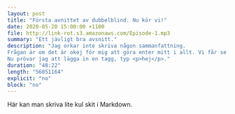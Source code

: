 ```yaml
---
layout: post
title: "Första avnittet av dubbelblind. Nu kör vi!"
date: 2020-05-20 15:00:00 +1100
file: http://link-rot.s3.amazonaws.com/Episode-1.mp3
summary: "Ett jävligt bra avsnitt."
description: "Jag orkar inte skriva någon sammanfattning.
Frågan är om det är okej för mig att göra enter mitt i allt. Vi får se.
Nu prövar jag att lägga in en tagg, typ <p>hej</p>."
duration: "48:22" 
length: "56051164"
explicit: "no" 
block: "no"
---
```


Här kan man skriva lite kul skit i Markdown.
